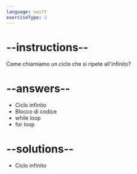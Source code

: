 ```yaml
---
language: swift
exerciseType: 3
---
```


# --instructions--

Come chiamiamo un ciclo che si ripete all'infinito?

# --answers--

- Ciclo infinito
- Blocco di codice
- while loop
- for loop

# --solutions--

- Ciclo infinito
